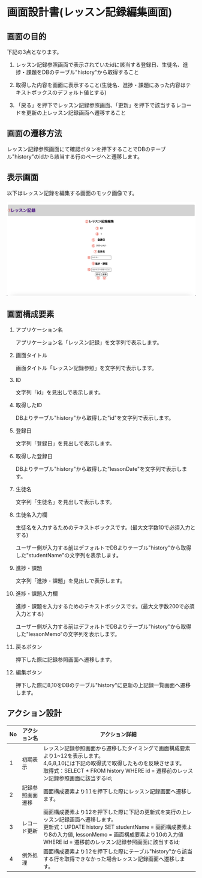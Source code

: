 # 画面設計書(レッスン記録編集画面)

## 画面の目的
下記の3点となります。

1. レッスン記録参照画面で表示されていたidに該当する登録日、生徒名、進捗・課題をDBのテーブル"history"から取得すること

2. 取得した内容を画面に表示すること(生徒名、進捗・課題にあった内容はテキストボックスのデフォルト値とする)

3. 「戻る」を押下でレッスン記録参照画面、「更新」を押下で該当するレコードを更新の上レッスン記録画面へ遷移すること

## 画面の遷移方法
レッスン記録参照画面にて確認ボタンを押下することでDBのテーブル"history"のidから該当する行のページへと遷移します。

## 表示画面
以下はレッスン記録を編集する画面のモック画像です。

![レッスン記録編集](./images/update.png)

## 画面構成要素
1. アプリケーション名

    アプリケーション名「レッスン記録」を文字列で表示します。

2. 画面タイトル

    画面タイトル「レッスン記録参照」を文字列で表示します。

3. ID

    文字列「id」を見出しで表示します。

4. 取得したID

    DBよりテーブル"history"から取得した"id"を文字列で表示します。

5. 登録日

    文字列「登録日」を見出しで表示します。

6. 取得した登録日

    DBよりテーブル"history"から取得した"lessonDate"を文字列で表示します。

7. 生徒名

    文字列「生徒名」を見出しで表示します。

8. 生徒名入力欄

    生徒名を入力するためのテキストボックスです。(最大文字数10で必須入力とする)

    ユーザー側が入力する前はデフォルトでDBよりテーブル"history"から取得した"studentName"の文字列を表示します。

9. 進捗・課題

    文字列「進捗・課題」を見出しで表示します。

10. 進捗・課題入力欄

    進捗・課題を入力するためのテキストボックスです。(最大文字数200で必須入力とする)

    ユーザー側が入力する前はデフォルトでDBよりテーブル"history"から取得した"lessonMemo"の文字列を表示します。

11. 戻るボタン

    押下した際に記録参照画面へ遷移します。

12. 編集ボタン

    押下した際に8,10をDBのテーブル"history"に更新の上記録一覧画面へ遷移します。

## アクション設計
| No   | アクション名 | アクション詳細 |
| --- | ----------- | ------- |
| 1 | 初期表示 | レッスン記録参照画面から遷移したタイミングで画面構成要素より1~12を表示します。<br>4,6,8,10には下記の取得式で取得したものを反映させます。<br>取得式：SELECT * FROM history WHERE id = 遷移前のレッスン記録参照画面に該当するid; |
| 2 | 記録参照画面遷移 | 画面構成要素より11を押下した際にレッスン記録画面へ遷移します。 |
| 3 | レコード更新 | 画面構成要素より12を押下した際に下記の更新式を実行の上レッスン記録画面へ遷移します。 <br> 更新式：UPDATE history SET studentName = 画面構成要素より8の入力値, lessonMemo = 画面構成要素より10の入力値 WHERE id = 遷移前のレッスン記録参照画面に該当するid;|
| 4 | 例外処理 | 画面構成要素より12を押下した際にテーブル"history"から該当する行を取得できなかった場合レッスン記録画面へ遷移します。 |